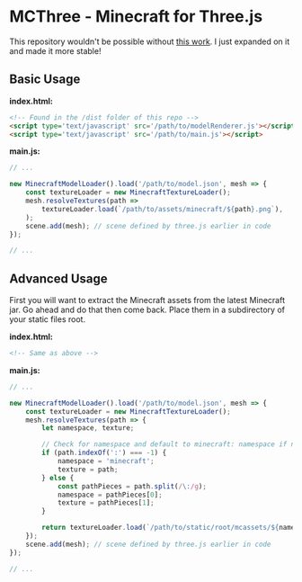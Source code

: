 # MCThree - Minecraft for Three.js

This repository wouldn't be possible without [this work](https://github.com/vberlier/three-mcmodel). I just expanded on it and made it more stable!

## Basic Usage

**index.html:**
```html
<!-- Found in the /dist folder of this repo -->
<script type='text/javascript' src='/path/to/modelRenderer.js'></script>
<script type='text/javascript' src='/path/to/main.js'></script>
```

**main.js:**
```js
// ...

new MinecraftModelLoader().load('/path/to/model.json', mesh => {
	const textureLoader = new MinecraftTextureLoader();
	mesh.resolveTextures(path =>
		textureLoader.load(`/path/to/assets/minecraft/${path}.png`),
	);
	scene.add(mesh); // scene defined by three.js earlier in code
});

// ...
```

## Advanced Usage
First you will want to extract the Minecraft assets from the latest Minecraft jar. Go ahead and do that then come back. Place them in a subdirectory of your static files root.

**index.html:**
```html
<!-- Same as above -->
```

**main.js:**
```js
// ...

new MinecraftModelLoader().load('/path/to/model.json', mesh => {
	const textureLoader = new MinecraftTextureLoader();
	mesh.resolveTextures(path => {
        let namespace, texture;

        // Check for namespace and default to minecraft: namespace if none is provided.
        if (path.indexOf(':') === -1) {
            namespace = 'minecraft';
            texture = path;
        } else {
            const pathPieces = path.split(/\:/g);
            namespace = pathPieces[0];
            texture = pathPieces[1];
        }

		return textureLoader.load(`/path/to/static/root/mcassets/${namespace}/textures/${texture}.png`),
    });
	scene.add(mesh); // scene defined by three.js earlier in code
});

// ...
```